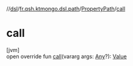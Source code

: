 //[dsl](../../../index.md)/[fr.qsh.ktmongo.dsl.path](../index.md)/[PropertyPath](index.md)/[call](call.md)

# call

[jvm]\
open override fun [call](call.md)(vararg args: [Any](https://kotlinlang.org/api/latest/jvm/stdlib/kotlin/-any/index.html)?): [Value](index.md)
